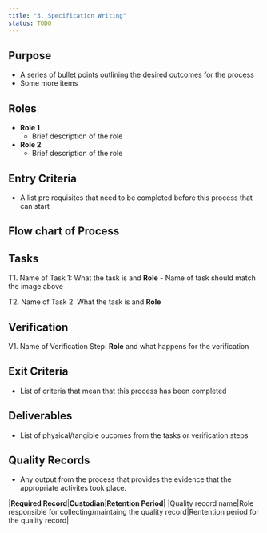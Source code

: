 ```yaml
---
title: "3. Specification Writing"
status: TODO
---
```


## Purpose
- A series of bullet points outlining the desired outcomes for the process
- Some more items

## Roles
- **Role 1**
	- Brief description of the role
- **Role 2**
	- Brief description of the role

## Entry Criteria
- A list pre requisites that need to be completed before this process that can start

## Flow chart of Process

## Tasks
T1. 	Name of Task 1: What the task is and **Role** - Name of task should match the image above

T2.		Name of Task 2: What the task is and **Role**

		

## Verification
V1.		Name of Verification Step:  **Role** and what happens for the verification

## Exit Criteria
- List of criteria that mean that this process has been completed

## Deliverables
- List of physical/tangible oucomes from the tasks or verification steps

## Quality Records 
- Any output from the process that provides the evidence that the appropriate activites took place.

|**Required Record**|**Custodian**|**Retention Period**|
|Quality record name|Role responsible for collecting/maintaing the quality record|Rentention period for the quality record|
